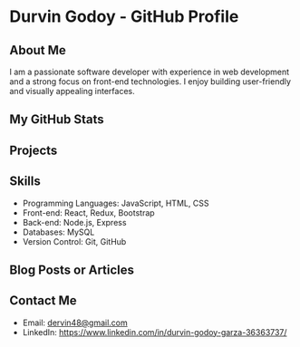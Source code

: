 # Durvin Godoy - GitHub Profile

## About Me

I am a passionate software developer with experience in web development and a strong focus on front-end technologies. I enjoy building user-friendly and visually appealing interfaces. 

## My GitHub Stats



## Projects



## Skills

- Programming Languages: JavaScript, HTML, CSS
- Front-end: React, Redux, Bootstrap
- Back-end: Node.js, Express
- Databases: MySQL
- Version Control: Git, GitHub

## Blog Posts or Articles


## Contact Me

- Email: dervin48@gmail.com
- LinkedIn: https://www.linkedin.com/in/durvin-godoy-garza-36363737/

